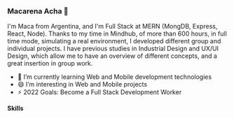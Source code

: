 ### Macarena Acha 👋


I'm Maca from Argentina, and I'm Full Stack at MERN (MongDB, Express, React, Node). Thanks to my time in Mindhub, of more than 600 hours, in full time mode, simulating a real environment, I developed different group and individual projects. I have previous studies in Industrial Design and UX/UI Design, which allow me to have an overview of different concepts, and a great insertion in group work.

- 🌱 I’m currently learning Web and Mobile development technologies
- 😄 I’m interesting in Web and Mobile projects
- ⚡ 2022 Goals: Become a Full Stack Development Worker

**Skills**

